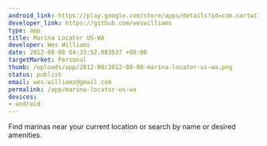 ```yaml
--- 
android_link: https://play.google.com/store/apps/details?id=com.cartwill&feature=search_result#?t=W251bGwsMSwxLDEsImNvbS5jYXJ0d2lsbCJd
developer_link: https://github.com/weswilliams
type: app
title: Marina Locator US-WA
developer: Wes Williams
date: 2012-08-08 04:33:52.083537 +00:00
targetMarket: Personal
thumb: /uploads/app/2012-08/2012-08-08-marina-locator-us-wa.png
status: publish
email: wes.williamz@gmail.com
permalink: /app/marina-locator-us-wa
devices: 
- android
---
```


Find marinas near your current location or search by name or desired amenities.
